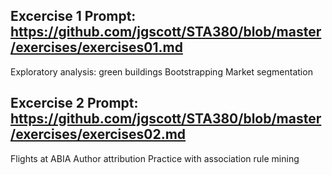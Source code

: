 
## Excercise 1 Prompt: https://github.com/jgscott/STA380/blob/master/exercises/exercises01.md
Exploratory analysis: green buildings
Bootstrapping
Market segmentation
 
## Excercise 2 Prompt: https://github.com/jgscott/STA380/blob/master/exercises/exercises02.md
Flights at ABIA
Author attribution
Practice with association rule mining
